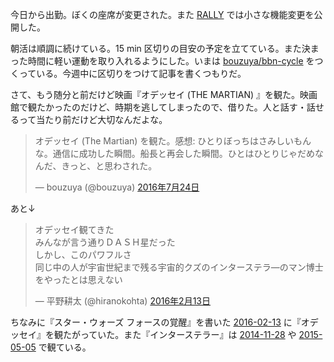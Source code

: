今日から出勤。ぼくの座席が変更された。また [RALLY](https://rallyapp.jp) では小さな機能変更を公開した。

朝活は順調に続けている。15 min 区切りの目安の予定を立てている。また決まった時間に軽い運動を取り入れるようにした。いまは [bouzuya/bbn-cycle][] をつくっている。今週中に区切りをつけて記事を書くつもりだ。

さて、もう随分と前だけど映画『オデッセイ (THE MARTIAN) 』を観た。映画館で観たかったのだけど、時期を逃してしまったので、借りた。人と話す・話せるって当たり前だけど大切なんだよな。

<blockquote class="twitter-tweet" data-lang="ja"><p lang="ja" dir="ltr">オデッセイ (The Martian) を観た。感想: ひとりぼっちはさみしいもんな。通信に成功した瞬間。船長と再会した瞬間。ひとはひとりじゃだめなんだ、きっと、と思わされた。</p>&mdash; bouzuya (@bouzuya) <a href="https://twitter.com/bouzuya/status/757013291801509888">2016年7月24日</a></blockquote>
<script async src="//platform.twitter.com/widgets.js" charset="utf-8"></script>

あと↓

<blockquote class="twitter-tweet" data-lang="ja"><p lang="ja" dir="ltr">オデッセイ観てきた<br>みんなが言う通りＤＡＳＨ星だった<br>しかし、このパワフルさ<br>同じ中の人が宇宙世紀まで残る宇宙的クズのインターステラ―のマン博士をやったとは思えない</p>&mdash; 平野耕太 (@hiranokohta) <a href="https://twitter.com/hiranokohta/status/698357232396689408">2016年2月13日</a></blockquote>
<script async src="//platform.twitter.com/widgets.js" charset="utf-8"></script>

ちなみに『スター・ウォーズ フォースの覚醒』を書いた [2016-02-13][] に『オデッセイ』を観たがっていた。また『インターステラー』は [2014-11-28][] や [2015-05-05][] で観ている。

[2014-11-28]: http://blog.bouzuya.net/2014/11/28/
[2015-05-05]: http://blog.bouzuya.net/2015/05/05/
[2016-02-13]: http://blog.bouzuya.net/2016/02/13/
[bouzuya/bbn-cycle]: https://github.com/bouzuya/bbn-cycle
